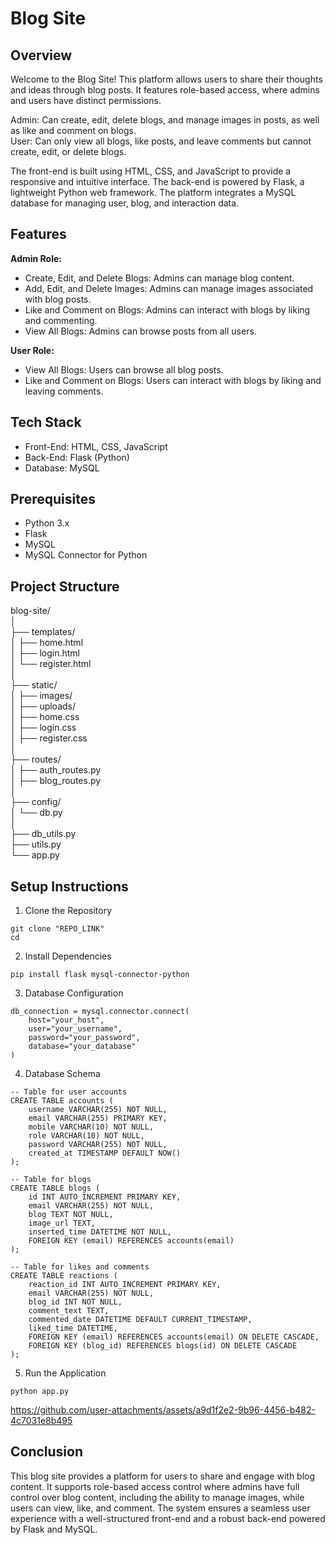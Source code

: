 
# Blog Site

## Overview
Welcome to the Blog Site! This platform allows users to share their thoughts and ideas through blog posts. It features role-based access, where admins and users have distinct permissions.

Admin: Can create, edit, delete blogs, and manage images in posts, as well as like and comment on blogs.</br>
User: Can only view all blogs, like posts, and leave comments but cannot create, edit, or delete blogs.

The front-end is built using HTML, CSS, and JavaScript to provide a responsive and intuitive interface. The back-end is powered by Flask, a lightweight Python web framework. The platform integrates a MySQL database for managing user, blog, and interaction data.


## Features
**Admin Role:**
- Create, Edit, and Delete Blogs: Admins can manage blog content.
- Add, Edit, and Delete Images: Admins can manage images associated with blog posts.
- Like and Comment on Blogs: Admins can interact with blogs by liking and commenting.
- View All Blogs: Admins can browse posts from all users.</br>

**User Role:**
- View All Blogs: Users can browse all blog posts.
- Like and Comment on Blogs: Users can interact with blogs by liking and leaving comments. 

## Tech Stack
- Front-End: HTML, CSS, JavaScript
- Back-End: Flask (Python)
- Database: MySQL

## Prerequisites
- Python 3.x
- Flask
- MySQL
- MySQL Connector for Python

## Project Structure
blog-site/\
│\
├── templates/\
│   ├── home.html\
│   ├── login.html\
│   └── register.html\
│\
├── static/\
│   ├── images/\
│   ├── uploads/\
│   ├── home.css\
│   ├── login.css\
│   ├── register.css\
│\
├── routes/\
│   ├── auth_routes.py\
│   ├── blog_routes.py\
│\
├── config/\
│   └── db.py\
│\
├── db_utils.py\
├── utils.py\
└── app.py

## Setup Instructions
1. Clone the Repository
```
git clone "REPO_LINK"
cd 
```
2. Install Dependencies
```
pip install flask mysql-connector-python
```

3. Database Configuration
```
db_connection = mysql.connector.connect(
    host="your_host",
    user="your_username",
    password="your_password",
    database="your_database"
)
```

4. Database Schema
```
-- Table for user accounts
CREATE TABLE accounts (
    username VARCHAR(255) NOT NULL,      
    email VARCHAR(255) PRIMARY KEY,   
    mobile VARCHAR(10) NOT NULL,  
    role VARCHAR(10) NOT NULL,
    password VARCHAR(255) NOT NULL, 
    created_at TIMESTAMP DEFAULT NOW()
);

-- Table for blogs
CREATE TABLE blogs (
    id INT AUTO_INCREMENT PRIMARY KEY,
    email VARCHAR(255) NOT NULL,
    blog TEXT NOT NULL,
    image_url TEXT,
    inserted_time DATETIME NOT NULL,
    FOREIGN KEY (email) REFERENCES accounts(email)
);

-- Table for likes and comments
CREATE TABLE reactions (
    reaction_id INT AUTO_INCREMENT PRIMARY KEY,
    email VARCHAR(255) NOT NULL,
    blog_id INT NOT NULL,
    comment_text TEXT,      
    commented_date DATETIME DEFAULT CURRENT_TIMESTAMP,  
    liked_time DATETIME,                   
    FOREIGN KEY (email) REFERENCES accounts(email) ON DELETE CASCADE,
    FOREIGN KEY (blog_id) REFERENCES blogs(id) ON DELETE CASCADE
);

```
5. Run the Application
```
python app.py
```


https://github.com/user-attachments/assets/a9d1f2e2-9b96-4456-b482-4c7031e8b495


## Conclusion
This blog site provides a platform for users to share and engage with blog content. It supports role-based access control where admins have full control over blog content, including the ability to manage images, while users can view, like, and comment. The system ensures a seamless user experience with a well-structured front-end and a robust back-end powered by Flask and MySQL.
